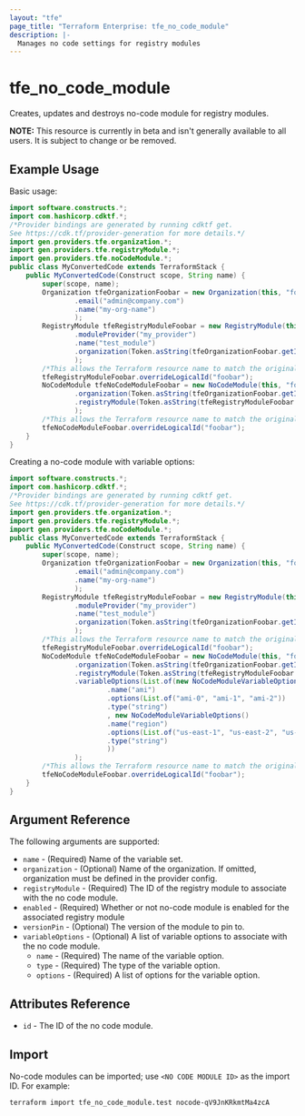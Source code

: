 ```yaml
---
layout: "tfe"
page_title: "Terraform Enterprise: tfe_no_code_module"
description: |-
  Manages no code settings for registry modules
---
```


# tfe_no_code_module

Creates, updates and destroys no-code module for registry modules.

**NOTE:** This resource is currently in beta and isn't generally
available to all users. It is subject to change or be removed.

## Example Usage

Basic usage:

```java
import software.constructs.*;
import com.hashicorp.cdktf.*;
/*Provider bindings are generated by running cdktf get.
See https://cdk.tf/provider-generation for more details.*/
import gen.providers.tfe.organization.*;
import gen.providers.tfe.registryModule.*;
import gen.providers.tfe.noCodeModule.*;
public class MyConvertedCode extends TerraformStack {
    public MyConvertedCode(Construct scope, String name) {
        super(scope, name);
        Organization tfeOrganizationFoobar = new Organization(this, "foobar", new OrganizationConfig()
                .email("admin@company.com")
                .name("my-org-name")
                );
        RegistryModule tfeRegistryModuleFoobar = new RegistryModule(this, "foobar_1", new RegistryModuleConfig()
                .moduleProvider("my_provider")
                .name("test_module")
                .organization(Token.asString(tfeOrganizationFoobar.getId()))
                );
        /*This allows the Terraform resource name to match the original name. You can remove the call if you don't need them to match.*/
        tfeRegistryModuleFoobar.overrideLogicalId("foobar");
        NoCodeModule tfeNoCodeModuleFoobar = new NoCodeModule(this, "foobar_2", new NoCodeModuleConfig()
                .organization(Token.asString(tfeOrganizationFoobar.getId()))
                .registryModule(Token.asString(tfeRegistryModuleFoobar.getId()))
                );
        /*This allows the Terraform resource name to match the original name. You can remove the call if you don't need them to match.*/
        tfeNoCodeModuleFoobar.overrideLogicalId("foobar");
    }
}
```

Creating a no-code module with variable options:

```java
import software.constructs.*;
import com.hashicorp.cdktf.*;
/*Provider bindings are generated by running cdktf get.
See https://cdk.tf/provider-generation for more details.*/
import gen.providers.tfe.organization.*;
import gen.providers.tfe.registryModule.*;
import gen.providers.tfe.noCodeModule.*;
public class MyConvertedCode extends TerraformStack {
    public MyConvertedCode(Construct scope, String name) {
        super(scope, name);
        Organization tfeOrganizationFoobar = new Organization(this, "foobar", new OrganizationConfig()
                .email("admin@company.com")
                .name("my-org-name")
                );
        RegistryModule tfeRegistryModuleFoobar = new RegistryModule(this, "foobar_1", new RegistryModuleConfig()
                .moduleProvider("my_provider")
                .name("test_module")
                .organization(Token.asString(tfeOrganizationFoobar.getId()))
                );
        /*This allows the Terraform resource name to match the original name. You can remove the call if you don't need them to match.*/
        tfeRegistryModuleFoobar.overrideLogicalId("foobar");
        NoCodeModule tfeNoCodeModuleFoobar = new NoCodeModule(this, "foobar_2", new NoCodeModuleConfig()
                .organization(Token.asString(tfeOrganizationFoobar.getId()))
                .registryModule(Token.asString(tfeRegistryModuleFoobar.getId()))
                .variableOptions(List.of(new NoCodeModuleVariableOptions()
                        .name("ami")
                        .options(List.of("ami-0", "ami-1", "ami-2"))
                        .type("string")
                        , new NoCodeModuleVariableOptions()
                        .name("region")
                        .options(List.of("us-east-1", "us-east-2", "us-west-1"))
                        .type("string")
                        ))
                );
        /*This allows the Terraform resource name to match the original name. You can remove the call if you don't need them to match.*/
        tfeNoCodeModuleFoobar.overrideLogicalId("foobar");
    }
}
```

## Argument Reference

The following arguments are supported:

- `name` - (Required) Name of the variable set.
- `organization` - (Optional) Name of the organization. If omitted, organization must be defined in the provider config.
- `registryModule` - (Required) The ID of the registry module to associate with the no code module.
- `enabled` - (Required) Whether or not no-code module is enabled for the associated registry module
- `versionPin` - (Optional) The version of the module to pin to.
- `variableOptions` - (Optional) A list of variable options to associate with the no code module.
  - `name` - (Required) The name of the variable option.
  - `type` - (Required) The type of the variable option.
  - `options` - (Required) A list of options for the variable option.

## Attributes Reference

- `id` - The ID of the no code module.

## Import

No-code modules can be imported; use `<NO CODE MODULE ID>` as the import ID. For example:

```shell
terraform import tfe_no_code_module.test nocode-qV9JnKRkmtMa4zcA
```

<!-- cache-key: cdktf-0.17.0-pre.15 input-f45f0a7ff6791ae2440f6cc8504b29ba6ecca4890fe7c716eab795392bfbb79b -->